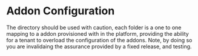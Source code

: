 # Addon Configuration

The directory should be used with caution, each folder is a one to one mapping to a addon provisioned with in the platform, providing the ability for a tenant to overload the configuration of the addons. Note, by doing so you are invalidaing the assurance provided by a fixed release, and testing.
